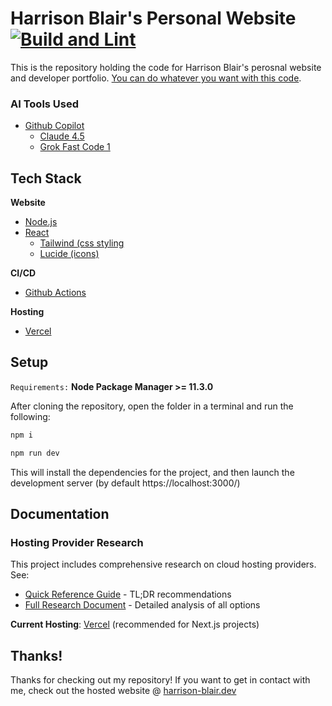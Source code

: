 Harrison Blair's Personal Website
[![Build and Lint](https://github.com/Harrison-Blair/personal-website/actions/workflows/build-and-lint.yml/badge.svg)](https://github.com/Harrison-Blair/personal-website/actions/workflows/build-and-lint.yml)
============
This is the repository holding the code for Harrison Blair's perosnal website and developer portfolio. [You can do whatever you want with this code](/LICENSE).

### AI Tools Used
- [Github Copilot](https://github.com/features/copilot)
  - [Claude 4.5](https://www.anthropic.com/news/claude-sonnet-4-5)
  - [Grok Fast Code 1](https://x.ai/news/grok-code-fast-1)

## Tech Stack
**Website**
- [Node.js](https://nodejs.org/)
- [React](https://react.dev/)
  - [Tailwind (css styling](https://tailwindcss.com/)
  - [Lucide (icons)](https://lucide.dev/)

**CI/CD**
- [Github Actions](https://vercel.com/)

**Hosting**
- [Vercel](https://vercel.com/)

## Setup

`Requirements:` **Node Package Manager >= 11.3.0**

After cloning the repository, open the folder in a terminal and run the following:

```bash
npm i

npm run dev
```

This will install the dependencies for the project, and then launch the development server (by default https://localhost:3000/)

## Documentation

### Hosting Provider Research
This project includes comprehensive research on cloud hosting providers. See:
- [Quick Reference Guide](docs/HOSTING-QUICK-REFERENCE.md) - TL;DR recommendations
- [Full Research Document](docs/hosting-provider-research.md) - Detailed analysis of all options

**Current Hosting**: [Vercel](https://vercel.com/) (recommended for Next.js projects)

## Thanks!
Thanks for checking out my repository! If you want to get in contact with me, check out the hosted website @ [harrison-blair.dev](https://www.harrison-blair.dev)
